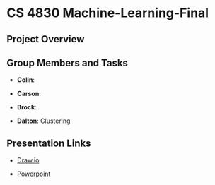 # CS 4830 Machine-Learning-Final

## Project Overview



## Group Members and Tasks

- **Colin**:

- **Carson**: 

- **Brock**: 

- **Dalton**: Clustering

## Presentation Links
- [Draw.io](https://drive.google.com/file/d/1ihIpkdWM_BPVOFXVoz63fD0dn3xw08mE/view?usp=sharing)

- [Powerpoint](https://catmailohio-my.sharepoint.com/:p:/r/personal/bk893421_ohio_edu/Documents/MachineLearningFinalPresentation.pptx?d=wfe7699d32c504f6895ed7ffb3d7d93f8&csf=1&web=1&e=H32d5M)
